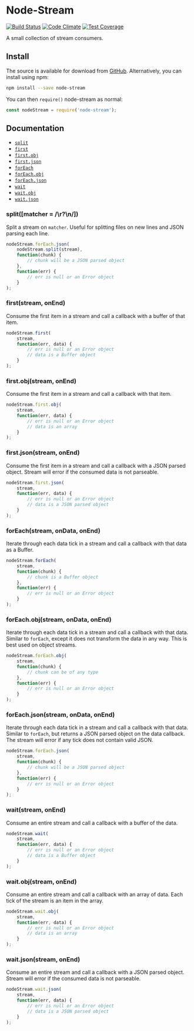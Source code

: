 # Node-Stream

[![Build Status][1]][2] [![Code Climate][3]][4] [![Test Coverage][5]][6]

[1]: https://travis-ci.org/stezu/node-stream.svg?branch=master
[2]: https://travis-ci.org/stezu/node-stream

[3]: https://codeclimate.com/github/stezu/node-stream/badges/gpa.svg
[4]: https://codeclimate.com/github/stezu/node-stream

[5]: https://codeclimate.com/github/stezu/node-stream/badges/coverage.svg
[6]: https://codeclimate.com/github/stezu/node-stream/coverage

A small collection of stream consumers.

## Install

The source is available for download from [GitHub](https://github.com/stezu/node-stream). Alternatively, you can install using npm:

```bash
npm install --save node-stream
```

You can then `require()` node-stream as normal:

```js
const nodeStream = require('node-stream');
```

## Documentation

* [`split`](#split)
* [`first`](#first)
* [`first.obj`](#firstObj)
* [`first.json`](#firstJson)
* [`forEach`](#forEach)
* [`forEach.obj`](#forEachObj)
* [`forEach.json`](#forEachJson)
* [`wait`](#wait)
* [`wait.obj`](#waitObj)
* [`wait.json`](#waitJson)

<a name="split"></a>
### split([matcher = /\r?\n/])
Split a stream on `matcher`. Useful for splitting files on new lines and JSON parsing each line.

```js
nodeStream.forEach.json(
    nodeStream.split(stream),
    function(chunk) {
        // chunk will be a JSON parsed object
    },
    function(err) {
        // err is null or an Error object
    }
);
```
<a name="first"></a>
### first(stream, onEnd)
Consume the first item in a stream and call a callback with a buffer of that item.

```js
nodeStream.first(
    stream,
    function(err, data) {
        // err is null or an Error object
        // data is a Buffer object
    }
);
```

<a name="firstObj"></a>
### first.obj(stream, onEnd)
Consume the first item in a stream and call a callback with that item.

```js
nodeStream.first.obj(
    stream,
    function(err, data) {
        // err is null or an Error object
        // data is an array
    }
);
```

<a name="firstJson"></a>
### first.json(stream, onEnd)
Consume the first item in a stream and call a callback with a JSON parsed object. Stream will error if the consumed data is not parseable.

```js
nodeStream.first.json(
    stream,
    function(err, data) {
        // err is null or an Error object
        // data is a JSON parsed object
    }
);
```

<a name="forEach"></a>
### forEach(stream, onData, onEnd)
Iterate through each data tick in a stream and call a callback with that data as a Buffer.

```js
nodeStream.forEach(
    stream,
    function(chunk) {
        // chunk is a Buffer object
    },
    function(err) {
        // err is null or an Error object
    }
);
```

<a name="forEachObj"></a>
### forEach.obj(stream, onData, onEnd)
Iterate through each data tick in a stream and call a callback with that data. Similar to `forEach`, except it does not transform the data in any way. This is best used on object streams.

```js
nodeStream.forEach.obj(
    stream,
    function(chunk) {
        // chunk can be of any type
    },
    function(err) {
        // err is null or an Error object
    }
);
```

<a name="forEachJson"></a>
### forEach.json(stream, onData, onEnd)
Iterate through each data tick in a stream and call a callback with that data. Similar to `forEach`, but returns a JSON parsed object on the data callback. The stream will error if any tick does not contain valid JSON.

```js
nodeStream.forEach.json(
    stream,
    function(chunk) {
        // chunk will be a JSON parsed object
    },
    function(err) {
        // err is null or an Error object
    }
);
```

<a name="wait"></a>
### wait(stream, onEnd)
Consume an entire stream and call a callback with a buffer of the data.

```js
nodeStream.wait(
    stream,
    function(err, data) {
        // err is null or an Error object
        // data is a Buffer object
    }
);
```

<a name="waitObj"></a>
### wait.obj(stream, onEnd)
Consume an entire stream and call a callback with an array of data. Each tick of the stream is an item in the array.

```js
nodeStream.wait.obj(
    stream,
    function(err, data) {
        // err is null or an Error object
        // data is an array
    }
);
```

<a name="waitJson"></a>
### wait.json(stream, onEnd)
Consume an entire stream and call a callback with a JSON parsed object. Stream will error if the consumed data is not parseable.

```js
nodeStream.wait.json(
    stream,
    function(err, data) {
        // err is null or an Error object
        // data is a JSON parsed object
    }
);
```
